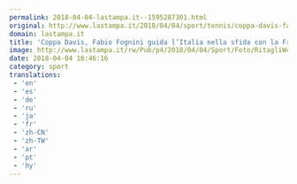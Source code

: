 ```yaml
---
permalink: 2018-04-04-lastampa.it--1595287301.html
original: http://www.lastampa.it/2018/04/04/sport/tennis/coppa-davis-fabio-fognini-guida-litalia-nella-sfida-con-la-francia-Sr0e5kFWYGNNI0pSdPomMP/pagina.html
domain: lastampa.it
title: 'Coppa Davis, Fabio Fognini guida l’Italia nella sfida con la Francia'
image: http://www.lastampa.it/rw/Pub/p4/2018/04/04/Sport/Foto/RitagliWeb/b75015ba-3824-11e8-a5f9-ac7e7227f5ac_cd2164bb32fc2e498f612ce11392e558-kqiF-U1110258625225I9C-1024x576%40LaStampa.it.jpg
date: 2018-04-04 16:46:16
category: sport
translations: 
 - 'en'
 - 'es'
 - 'de'
 - 'ru'
 - 'ja'
 - 'fr'
 - 'zh-CN'
 - 'zh-TW'
 - 'ar'
 - 'pt'
 - 'hy'
---
```


